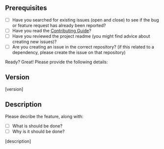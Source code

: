 ## Prerequisites

- [ ] Have you searched for existing issues (open and close) to see if the bug or feature request has already been reported?
- [ ] Have you read the [Contributing Guide](../CONTRIBUTING.md)?
- [ ] Have you reviewed the project readme (you might find advice about creating new issues)?
- [ ] Are you creating an issue in the correct repository? (if this related to a dependency, please create the issue on that repository)

Ready? Great! Please provide the following details:

## Version

[version]

## Description

Please decribe the feature, along with:

- [ ] What is should be done?
- [ ] Why is it should be done?

[description]
